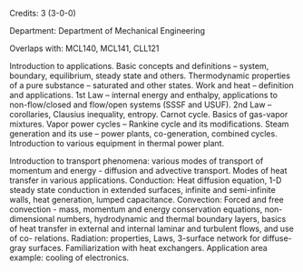 Credits: 3 (3-0-0)

Department: Department of Mechanical Engineering

Overlaps with: MCL140, MCL141, CLL121

Introduction to applications. Basic concepts and definitions – system, boundary, equilibrium, steady state and others. Thermodynamic properties of a pure substance – saturated and other states. Work and heat – definition and applications. 1st Law – internal energy and enthalpy, applications to non-flow/closed and flow/open systems (SSSF and USUF). 2nd Law – corollaries, Clausius inequality, entropy. Carnot cycle. Basics of gas-vapor mixtures. Vapor power cycles – Rankine cycle and its modifications. Steam generation and its use – power plants, co-generation, combined cycles. Introduction to various equipment in thermal power plant.

Introduction to transport phenomena: various modes of transport of momentum and energy - diffusion and advective transport. Modes of heat transfer in various applications. Conduction: Heat diffusion equation, 1-D steady state conduction in extended surfaces, infinite and semi-infinite walls, heat generation, lumped capacitance. Convection: Forced and free convection - mass, momentum and energy conservation equations, non-dimensional numbers, hydrodynamic and thermal boundary layers, basics of heat transfer in external and internal laminar and turbulent flows, and use of co- relations. Radiation: properties, Laws, 3-surface network for diffuse- gray surfaces. Familiarization with heat exchangers. Application area example: cooling of electronics.